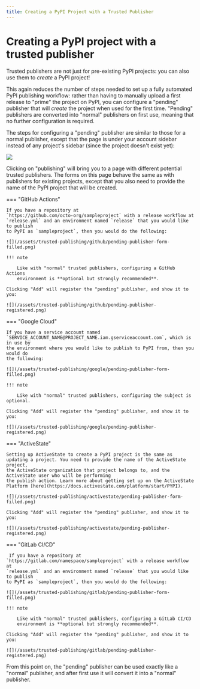 ```yaml
---
title: Creating a PyPI Project with a Trusted Publisher
---
```


# Creating a PyPI project with a trusted publisher

Trusted publishers are not just for pre-existing PyPI projects: you can also use
them to *create* a PyPI project!

This again reduces the number of steps needed to set up a fully automated PyPI
publishing workflow: rather than having to manually upload a first release
to "prime" the project on PyPI, you can configure a "pending" publisher
that will *create* the project when used for the first time. "Pending"
publishers are converted into "normal" publishers on first use, meaning that
no further configuration is required.

The steps for configuring a "pending" publisher are similar to those for
a normal publisher, except that the page is under your account sidebar
instead of any project's sidebar (since the project doesn't exist yet):

![](/assets/trusted-publishing/publishing-link.png)

Clicking on "publishing" will bring you to a page with different potential
trusted publishers. The forms on this page behave
the same as with publishers for existing projects, except that you also need to
provide the name of the PyPI project that will be created.

=== "GitHub Actions"

    If you have a repository at
    `https://github.com/octo-org/sampleproject` with a release workflow at
    `release.yml` and an environment named `release` that you would like to publish
    to PyPI as `sampleproject`, then you would do the following:

    ![](/assets/trusted-publishing/github/pending-publisher-form-filled.png)

    !!! note

        Like with "normal" trusted publishers, configuring a GitHub Actions
        environment is **optional but strongly recommended**.

    Clicking "Add" will register the "pending" publisher, and show it to you:

    ![](/assets/trusted-publishing/github/pending-publisher-registered.png)

=== "Google Cloud"

    If you have a service account named
    `SERVICE_ACCOUNT_NAME@PROJECT_NAME.iam.gserviceaccount.com`, which is in use by
    the environment where you would like to publish to PyPI from, then you would do
    the following:

    ![](/assets/trusted-publishing/google/pending-publisher-form-filled.png)

    !!! note

        Like with "normal" trusted publishers, configuring the subject is optional.

    Clicking "Add" will register the "pending" publisher, and show it to you:

    ![](/assets/trusted-publishing/google/pending-publisher-registered.png)

=== "ActiveState"

    Setting up ActiveState to create a PyPI project is the same as
    updating a project. You need to provide the name of the ActiveState project,
    the ActiveState organization that project belongs to, and the ActiveState user who will be performing
    the publish action. Learn more about getting set up on the ActiveState Platform [here](https://docs.activestate.com/platform/start/PYPI).

    ![](/assets/trusted-publishing/activestate/pending-publisher-form-filled.png)

    Clicking "Add" will register the "pending" publisher, and show it to you:
    
    ![](/assets/trusted-publishing/activestate/pending-publisher-registered.png)

=== "GitLab CI/CD"

     If you have a repository at
    `https://gitlab.com/namespace/sampleproject` with a release workflow at
    `release.yml` and an environment named `release` that you would like to publish
    to PyPI as `sampleproject`, then you would do the following:

    ![](/assets/trusted-publishing/gitlab/pending-publisher-form-filled.png)

    !!! note

        Like with "normal" trusted publishers, configuring a GitLab CI/CD
        environment is **optional but strongly recommended**.

    Clicking "Add" will register the "pending" publisher, and show it to you:

    ![](/assets/trusted-publishing/gitlab/pending-publisher-registered.png)



From this point on, the "pending" publisher can be used exactly like a
"normal" publisher, and after first use it will convert it into a "normal"
publisher.

